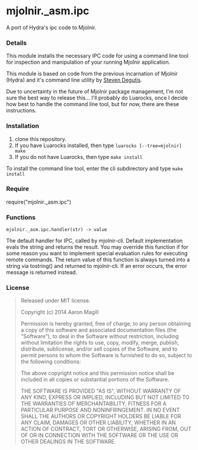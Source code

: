 mjolnir._asm.ipc
======================

A port of Hydra's ipc code to Mjolnir.

### Details
This module installs the necessary IPC code for using a command line tool for inspection and
manipulation of your running Mjolnir application.

This module is based on code from the previous incarnation of Mjolnir (Hydra) and it's command
line utility by [Steven Degutis](https://github.com/sdegutis/).

Due to uncertainty in the future of Mjolnir package management, I'm not sure the best way to
release this... I'll probably do Luarocks, once I decide how best to handle the command line tool,
but for now, there are these instructions.

### Installation

1. clone this repository.
2. If you have Luarocks installed, then type `luarocks [--tree=mjolnir] make`
3. If you do not have Luarocks, then type `make install`

To install the command line tool, enter the cli subdirectory and type `make install`

### Require
require("mjolnir._asm.ipc")

### Functions
`mjolnir._asm.ipc.handler(str) -> value`

The default handler for IPC, called by mjolnir-cli. Default implementation evals the string and returns the result.
You may override this function if for some reason you want to implement special evaluation rules for executing remote commands.
The return value of this function is always turned into a string via tostring() and returned to mjolnir-cli.
If an error occurs, the error message is returned instead.

### License

> Released under MIT license.
>
> Copyright (c) 2014 Aaron Magill
>
> Permission is hereby granted, free of charge, to any person obtaining a copy
> of this software and associated documentation files (the "Software"), to deal
> in the Software without restriction, including without limitation the rights
> to use, copy, modify, merge, publish, distribute, sublicense, and/or sell
> copies of the Software, and to permit persons to whom the Software is
> furnished to do so, subject to the following conditions:
>
> The above copyright notice and this permission notice shall be included in
> all copies or substantial portions of the Software.
>
> THE SOFTWARE IS PROVIDED "AS IS", WITHOUT WARRANTY OF ANY KIND, EXPRESS OR
> IMPLIED, INCLUDING BUT NOT LIMITED TO THE WARRANTIES OF MERCHANTABILITY,
> FITNESS FOR A PARTICULAR PURPOSE AND NONINFRINGEMENT. IN NO EVENT SHALL THE
> AUTHORS OR COPYRIGHT HOLDERS BE LIABLE FOR ANY CLAIM, DAMAGES OR OTHER
> LIABILITY, WHETHER IN AN ACTION OF CONTRACT, TORT OR OTHERWISE, ARISING FROM,
> OUT OF OR IN CONNECTION WITH THE SOFTWARE OR THE USE OR OTHER DEALINGS IN
> THE SOFTWARE.

